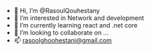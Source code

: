 - 👋 Hi, I’m @RasoulQouhestany
- 👀 I’m interested in Network and development
- 🌱 I’m currently learning react and .net core
- 💞️ I’m looking to collaborate on ...
- 📫 rasoolghoohestani@gmail.com

<!---
RasoulQouhestany/RasoulQouhestany is a ✨ special ✨ repository because its `README.md` (this file) appears on your GitHub profile.
You can click the Preview link to take a look at your changes.
--->
